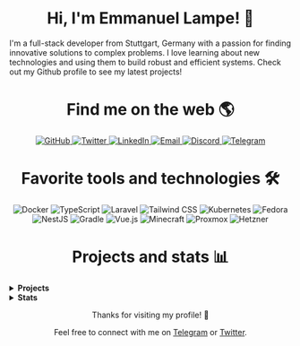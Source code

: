 <!-- Introduction -->
<h1 align="center">Hi, I'm Emmanuel Lampe! 👋</h1>
<p>I'm a full-stack developer from Stuttgart, Germany with a passion for finding innovative solutions to complex problems. I love learning about new technologies and using them to build robust and efficient systems. Check out my Github profile to see my latest projects!</p>
<!-- Social media badges -->
<h1 align="center">Find me on the web 🌎</h1>
<p align="center">
  <a href="https://github.com/rexlManu" target="_blank">
    <img src="https://img.shields.io/badge/-GitHub-181717?style=for-the-badge&logo=github" alt="GitHub" />
  </a>
  <a href="https://twitter.com/EmmanuelLampe" target="_blank">
    <img src="https://img.shields.io/badge/-Twitter-1DA1F2?style=for-the-badge&logo=twitter&logoColor=white" alt="Twitter" />
  </a>
  <a href="https://www.linkedin.com/in/emmanuel-lampe-41646a26a/" target="_blank">
    <img src="https://img.shields.io/badge/-LinkedIn-0077B5?style=for-the-badge&logo=linkedin&logoColor=white" alt="LinkedIn" />
  </a>
  <a href="mailto:hello@emmanuel-lampe.de" target="_blank">
    <img src="https://img.shields.io/badge/-Email-D14836?style=for-the-badge&logo=gmail&logoColor=white" alt="Email" />
  </a>
  <a href="https://discord.gg/bM8NtsJVeb" target="_blank">
    <img src="https://img.shields.io/badge/-Discord-7289DA?style=for-the-badge&logo=discord&logoColor=white" alt="Discord" />
  </a>
  <a href="https://t.me/EmmanuelLampe" target="_blank">
    <img src="https://img.shields.io/badge/-Telegram-0088CC?style=for-the-badge&logo=telegram&logoColor=white" alt="Telegram" />
  </a>
</p>
<!-- Skills -->
<h1 align="center">Favorite tools and technologies 🛠</h1>
<p align="center">
  <img src="https://img.shields.io/badge/-Docker-2496ED?style=for-the-badge&logo=docker&logoColor=white" alt="Docker" />
  <img src="https://img.shields.io/badge/-TypeScript-3178C6?style=for-the-badge&logo=typescript&logoColor=white" alt="TypeScript" />
  <img src="https://img.shields.io/badge/-Laravel-FF2D20?style=for-the-badge&logo=laravel&logoColor=white" alt="Laravel" />
  <img src="https://img.shields.io/badge/-Tailwind_CSS-38B2AC?style=for-the-badge&logo=tailwind-css&logoColor=white" alt="Tailwind CSS" />
  <img src="https://img.shields.io/badge/-Kubernetes-326CE5?style=for-the-badge&logo=kubernetes&logoColor=white" alt="Kubernetes" />
  <img src="https://img.shields.io/badge/-Fedora-294172?style=for-the-badge&logo=fedora&logoColor=white" alt="Fedora" />
<img src="https://img.shields.io/badge/-NestJS-E0234E?style=for-the-badge&logo=nestjs&logoColor=white" alt="NestJS" />
<img src="https://img.shields.io/badge/-Gradle-02303A?style=for-the-badge&logo=gradle&logoColor=white" alt="Gradle" />
<img src="https://img.shields.io/badge/-Vue.JS-4FC08D?style=for-the-badge&logo=vue-dot-js&logoColor=white" alt="Vue.js" />
<img src="https://img.shields.io/badge/-Minecraft-47A8E6?style=for-the-badge&logo=minecraft&logoColor=white" alt="Minecraft" />
<img src="https://img.shields.io/badge/-Proxmox-2C3E50?style=for-the-badge&logo=proxmox&logoColor=white" alt="Proxmox" />
<img src="https://img.shields.io/badge/-Hetzner-FFB900?style=for-the-badge&logo=hetzner&logoColor=white" alt="Hetzner" />

</p>
<!-- Facts -->
<h1 align="center">Projects and stats 📊</h1>
<details>
  <summary><strong>Projects</strong></summary>
  <ul>
    <li><strong><a href="https://github.com/rexlManu/la-dpsmeter">la-dpsmeter</a>:</strong> A DPS meter for the game LostArk that helped me learn about networking and sniffing with tools like npcap.</li>
	<li><strong><a href="https://github.com/rexlManu/viaversion-addon">viaversion-addon</a>:</strong> A Labymod addon that adds Viaversion clientside.</li>
	<li><strong><a href="https://github.com/rexlManu/nginxproxymanager-trafficsplit">nginxproxymanager-traf</a>:</strong> A tool to store nginx logs from <a href="https://nginxproxymanager.com">NginxProxyManager</a> into InfluxDB for integration with Grafana.</li>
	<li><strong><a href="https://github.com/rexlManu/keshi-cli">keshi-cli</a>:</strong> A simple CLI for running commands concurrently.</li>
	<li><strong><a href="https://github.com/rexlManu/goflink-discount-checker">goflink-discount-checker</a>:</strong> A tool to check discount codes in bulk to see if they are valid for Goflink.</li>
	<li><strong><a href="https://github.com/miopowered">miopowered</a>:</strong> An organization that contains libraries and tools for creating Spigot plugins.</li>
  </ul>
</details>
<details>
  <summary><strong>Stats</strong></summary>
  <ul>
<p align="center">
  <img src="https://github-readme-stats.vercel.app/api?username=rexlManu&show_icons=true&theme=dark" alt="GitHub stats" />
  <img src="https://github-readme-stats.vercel.app/api/top-langs/?username=rexlManu&layout=compact&theme=dark" alt="Top languages" />
</p>
  </ul>
</details>
<!-- Footer -->
<footer align="center">
  <p>Thanks for visiting my profile! 🙏</p>

  <p>Feel free to connect with me on <a href="https://t.me/EmmanuelLampe">Telegram</a> or <a href="https://twitter.com/EmmanuelLampe">Twitter</a>.</p>
</footer>
